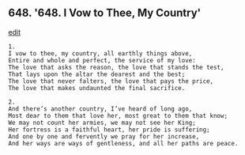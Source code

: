 
## 648.  '648. I Vow to Thee, My Country'
[edit](https://docs.google.com/document/d/1z58nmx_HGzcsFeJ1ifEwW6PuedqvAY4n/edit?mode=html)






    1.
    I vow to thee, my country, all earthly things above,
    Entire and whole and perfect, the service of my love:
    The love that asks the reason, the love that stands the test,
    That lays upon the altar the dearest and the best;
    The love that never falters, the love that pays the price,
    The love that makes undaunted the final sacrifice.

    2.
    And there’s another country, I’ve heard of long ago,
    Most dear to them that love her, most great to them that know;
    We may not count her armies, we may not see her King;
    Her fortress is a faithful heart, her pride is suffering;
    And one by one and fervently we pray for her increase,
    And her ways are ways of gentleness, and all her paths are peace.
